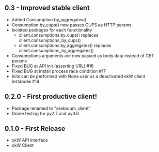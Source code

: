 ## 0.3 - Improved stable client
* Added Consumption.by_aggregates()
* Consumption.by_cups() now passes CUPS as HTTP params
* Isolated packages for each functionality
  * client.consumptions.by_cups() replaces client.consumptions_by_cups()
  * client.consumptions.by_aggregates() replaces client.consumptions_by_aggregates()
* Consumptions arguments are now passed as body data instead of GET params
* Fixed BUG at API init (asserting URL) #16
* Fixed BUG at install process race condition #17
* Inits can be performed with None user as a deactivated okW client instances #19

## 0.2.0 - First productive client!
* Package renamed to "orakwlum_client"
* Drone testing for py2.7 and py3.6

## 0.1.0 - First Release
* okW API interface
* okW Client
